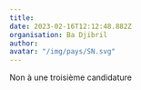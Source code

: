 ```yaml
---
title: 
date: 2023-02-16T12:12:48.882Z
organisation: Ba Djibril 
author: 
avatar: "/img/pays/SN.svg"
---
```


Non à une troisième candidature 